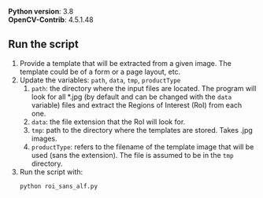 **Python version**: 3.8 <br>
**OpenCV-Contrib**: 4.5.1.48

## Run the script
1. Provide a template that will be extracted from a given image. The template could be of a form or a page layout, etc.
1. Update the variables: `path`, `data`, `tmp`, `productType`
    1. `path`: the directory where the input files are located. The program will look for all *.jpg (by default and can be changed with the `data` variable) files and extract the Regions of Interest (RoI) from each one. 
    1. `data`: the file extension that the RoI will look for.
    1. `tmp`: path to the directory where the templates are stored. Takes .jpg images.
    1. `productType`: refers to the filename of the template image that will be used (sans the extension). The file is assumed to be in the `tmp` directory.
1. Run the script with:
    ```
    python roi_sans_alf.py
   ``` 

